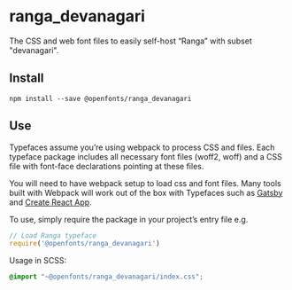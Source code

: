 
# ranga_devanagari

The CSS and web font files to easily self-host “Ranga” with subset "devanagari".

## Install

`npm install --save @openfonts/ranga_devanagari`

## Use

Typefaces assume you’re using webpack to process CSS and files. Each typeface
package includes all necessary font files (woff2, woff) and a CSS file with
font-face declarations pointing at these files.

You will need to have webpack setup to load css and font files. Many tools built
with Webpack will work out of the box with Typefaces such as [Gatsby](https://github.com/gatsbyjs/gatsby)
and [Create React App](https://github.com/facebookincubator/create-react-app).

To use, simply require the package in your project’s entry file e.g.

```javascript
// Load Ranga typeface
require('@openfonts/ranga_devanagari')
```

Usage in SCSS:
```scss
@import "~@openfonts/ranga_devanagari/index.css";
```
